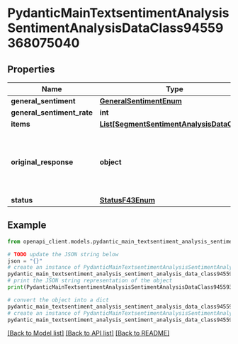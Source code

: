 # PydanticMainTextsentimentAnalysisSentimentAnalysisDataClass94559368075040


## Properties

Name | Type | Description | Notes
------------ | ------------- | ------------- | -------------
**general_sentiment** | [**GeneralSentimentEnum**](GeneralSentimentEnum.md) |  | 
**general_sentiment_rate** | **int** |  | 
**items** | [**List[SegmentSentimentAnalysisDataClass]**](SegmentSentimentAnalysisDataClass.md) |  | [optional] 
**original_response** | **object** | original response sent by the provider, hidden by default, show it by passing the &#x60;show_original_response&#x60; field to &#x60;true&#x60; in your request | [optional] 
**status** | [**StatusF43Enum**](StatusF43Enum.md) |  | 

## Example

```python
from openapi_client.models.pydantic_main_textsentiment_analysis_sentiment_analysis_data_class94559368075040 import PydanticMainTextsentimentAnalysisSentimentAnalysisDataClass94559368075040

# TODO update the JSON string below
json = "{}"
# create an instance of PydanticMainTextsentimentAnalysisSentimentAnalysisDataClass94559368075040 from a JSON string
pydantic_main_textsentiment_analysis_sentiment_analysis_data_class94559368075040_instance = PydanticMainTextsentimentAnalysisSentimentAnalysisDataClass94559368075040.from_json(json)
# print the JSON string representation of the object
print(PydanticMainTextsentimentAnalysisSentimentAnalysisDataClass94559368075040.to_json())

# convert the object into a dict
pydantic_main_textsentiment_analysis_sentiment_analysis_data_class94559368075040_dict = pydantic_main_textsentiment_analysis_sentiment_analysis_data_class94559368075040_instance.to_dict()
# create an instance of PydanticMainTextsentimentAnalysisSentimentAnalysisDataClass94559368075040 from a dict
pydantic_main_textsentiment_analysis_sentiment_analysis_data_class94559368075040_form_dict = pydantic_main_textsentiment_analysis_sentiment_analysis_data_class94559368075040.from_dict(pydantic_main_textsentiment_analysis_sentiment_analysis_data_class94559368075040_dict)
```
[[Back to Model list]](../README.md#documentation-for-models) [[Back to API list]](../README.md#documentation-for-api-endpoints) [[Back to README]](../README.md)



